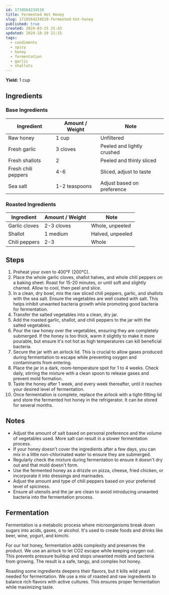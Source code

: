 ```yaml
---
id: 1710564234519
title: Fermented Hot Honey
slug: 1710564234519-fermented-hot-honey
published: true
created: 2024-03-15 21:43
updated: 2024-10-19 21:15
tags:
  - condiments
  - spicy
  - honey
  - fermentation
  - garlic
  - shallots
---
```


**Yield:** 1 cup

## Ingredients

### Base Ingredients

| Ingredient          | Amount / Weight | Note                       |
| ------------------- | --------------- | -------------------------- |
| Raw honey           | 1 cup           | Unfiltered                 |
| Fresh garlic        | 3 cloves        | Peeled and lightly crushed |
| Fresh shallots      | 2               | Peeled and thinly sliced   |
| Fresh chili peppers | 4-6             | Sliced, adjust to taste    |
| Sea salt            | 1-2 teaspoons   | Adjust based on preference |

### Roasted Ingredients

| Ingredient    | Amount / Weight | Note             |
| ------------- | --------------- | ---------------- |
| Garlic cloves | 2-3 cloves      | Whole, unpeeled  |
| Shallot       | 1 medium        | Halved, unpeeled |
| Chili peppers | 2-3             | Whole            |

## Steps

1. Preheat your oven to 400°F (200°C).
2. Place the whole garlic cloves, shallot halves, and whole chili peppers on a baking sheet. Roast for 15-20 minutes, or until soft and slightly charred. Allow to cool, then peel and slice.
3. In a clean, dry bowl, mix the raw sliced chili peppers, garlic, and shallots with the sea salt. Ensure the vegetables are well coated with salt. This helps inhibit unwanted bacteria growth while promoting good bacteria for fermentation.
4. Transfer the salted vegetables into a clean, dry jar.
5. Add the roasted garlic, shallot, and chili peppers to the jar with the salted vegetables.
6. Pour the raw honey over the vegetables, ensuring they are completely submerged. If the honey is too thick, warm it slightly to make it more pourable, but ensure it's not hot as high temperatures can kill beneficial bacteria.
7. Secure the jar with an airlock lid. This is crucial to allow gases produced during fermentation to escape while preventing oxygen and contaminants from entering.
8. Place the jar in a dark, room-temperature spot for 1 to 4 weeks. Check daily, stirring the mixture with a clean spoon to release gases and prevent mold formation.
9. Taste the honey after 1 week, and every week thereafter, until it reaches your desired level of fermentation.
10. Once fermentation is complete, replace the airlock with a tight-fitting lid and store the fermented hot honey in the refrigerator. It can be stored for several months.

## Notes

- Adjust the amount of salt based on personal preference and the volume of vegetables used. More salt can result in a slower fermentation process.
- If your honey doesn't cover the ingredients after a few days, you can mix in a little non-chlorinated water to ensure they are submerged.
- Regularly check the mixture during fermentation to ensure it doesn't dry out and that mold doesn't form.
- Use the fermented honey as a drizzle on pizza, cheese, fried chicken, or incorporate it into dressings and marinades.
- Adjust the amount and type of chili peppers based on your preferred level of spiciness.
- Ensure all utensils and the jar are clean to avoid introducing unwanted bacteria into the fermentation process.

## Fermentation

Fermentation is a metabolic process where microorganisms break down sugars into acids, gases, or alcohol. It's used to create foods and drinks like beer, wine, yogurt, and kimchi.

For our hot honey, fermentation adds complexity and preserves the product. We use an airlock to let CO2 escape while keeping oxygen out. This prevents pressure buildup and stops unwanted molds and bacteria from growing. The result is a safe, tangy, and complex hot honey.

Roasting some ingredients deepens their flavors, but it kills wild yeast needed for fermentation. We use a mix of roasted and raw ingredients to balance rich flavors with active cultures. This ensures proper fermentation while maximizing taste.
